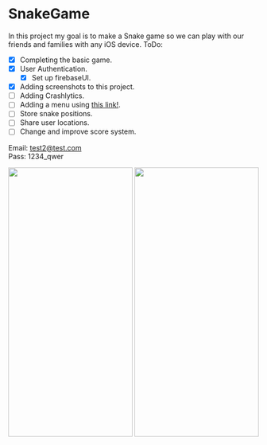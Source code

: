 # SnakeGame
In this project my goal is to make a Snake game so we can play with our friends and families with any iOS device.
ToDo:
- [x] Completing the basic game.
- [x] User Authentication.
  - [x] Set up firebaseUI. 
- [x] Adding screenshots to this project.
- [ ] Adding Crashlytics.
- [ ] Adding a menu using <a href="https://medium.com/icode-by-margels/how-to-make-a-nice-side-menu-for-your-ios-app-using-swift-5-8868adafbee0">this link!</a>.
- [ ] Store snake positions.
- [ ] Share user locations.
- [ ] Change and improve score system.

Email: test2@test.com<br>Pass: 1234_qwer

<img src="https://user-images.githubusercontent.com/7261365/136142894-5ffd0b99-548d-4f32-b7e2-0524e58ac937.png" width="250" height="541" /> <img src="https://user-images.githubusercontent.com/7261365/136142896-0408bdf4-79e5-43e5-8dfd-45d1f17c5578.png" width="250" height="541" />
